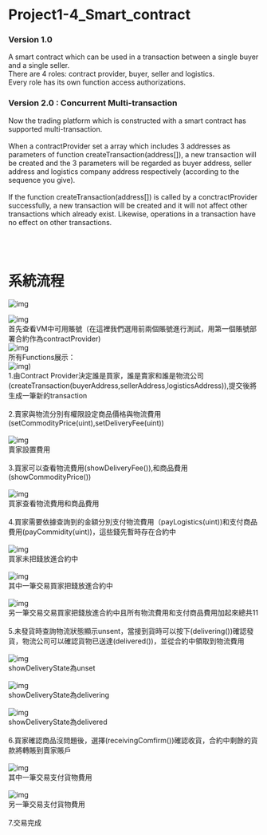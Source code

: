 # Project1-4_Smart_contract #
### Version 1.0 ###
  A smart contract which can be used in a transaction between a single buyer and a single seller.<br/>
There are 4 roles: contract provider, buyer, seller and logistics.<br/>
Every role has its own function access authorizations. <br/>
### Version 2.0 : Concurrent Multi-transaction ###
  Now the trading platform which is constructed with a smart contract has supported multi-transaction.<br/><br/>
When a contractProvider set a array which includes 3 addresses as parameters of function createTransaction(address[]), a new transaction will be created and the 3 parameters will be regarded as buyer address, seller address and logistics company address respectively (according to the sequence you give).<br/><br/>
If the function createTransaction(address[]) is called by a conctractProvider successfully, a new transaction will be created and it will not affect other transactions which already exist. Likewise, operations in a transaction have no effect on other transactions.

<br>
<br>

# 系統流程 #

![img](https://github.com/cislab-yzu/Project1-4_Smart_contract/blob/master/SmartContractDemo/1-4-1.png)



![img](https://github.com/cislab-yzu/Project1-4_Smart_contract/blob/master/SmartContractDemo/1.png)<br/>
首先查看VM中可用賬號（在這裡我們選用前兩個賬號進行測試，用第一個賬號部署合約作為contractProvider)<br/>
![img](https://github.com/cislab-yzu/Project1-4_Smart_contract/blob/master/SmartContractDemo/2.png)<br/>
所有Functions展示：</br>
![img](https://github.com/cislab-yzu/Project1-4_Smart_contract/blob/master/SmartContractDemo/3.png))<br/>
1.由Contract Provider決定誰是買家，誰是賣家和誰是物流公司(createTransaction(buyerAddress,sellerAddress,logisticsAddress)),提交後將生成一筆新的transaction<br/><br/>
2.賣家與物流分別有權限設定商品價格與物流費用(setCommodityPrice(uint),setDeliveryFee(uint))<br/><br/>
![img](https://github.com/cislab-yzu/Project1-4_Smart_contract/blob/master/SmartContractDemo/4.png)<br/>
賣家設置費用<br/><br/>
3.買家可以查看物流費用(showDeliveryFee()),和商品費用(showCommodityPrice())<br/><br/>
![img](https://github.com/cislab-yzu/Project1-4_Smart_contract/blob/master/SmartContractDemo/5.png)<br/>
買家查看物流費用和商品費用<br/><br/>
4.買家需要依據查詢到的金額分別支付物流費用（payLogistics(uint))和支付商品費用(payCommidity(uint))，這些錢先暫時存在合約中<br/><br/>
![img](https://github.com/cislab-yzu/Project1-4_Smart_contract/blob/master/SmartContractDemo/7.png)<br/>
 買家未把錢放進合約中<br/><br/>
![img](https://github.com/cislab-yzu/Project1-4_Smart_contract/blob/master/SmartContractDemo/8.png)<br/>
其中一筆交易買家把錢放進合約中<br/><br/>
![img](https://github.com/cislab-yzu/Project1-4_Smart_contract/blob/master/SmartContractDemo/9.png)<br/>
 另一筆交易交易買家把錢放進合約中且所有物流費用和支付商品費用加起來總共11<br/><br/>
5.未發貨時查詢物流狀態顯示unsent，當接到貨時可以按下(delivering())確認發貨，物流公司可以確認貨物已送達(delivered())，並從合約中領取到物流費用<br/><br/>
![img](https://github.com/cislab-yzu/Project1-4_Smart_contract/blob/master/SmartContractDemo/0.png)<br/>
 showDeliveryState為unset<br/><br/>
![img](https://github.com/cislab-yzu/Project1-4_Smart_contract/blob/master/SmartContractDemo/10.png)<br/>
showDeliveryState為delivering<br/><br/>
![img](https://github.com/cislab-yzu/Project1-4_Smart_contract/blob/master/SmartContractDemo/11.png)<br/>
showDeliveryState為delivered<br/><br/>
6.買家確認商品沒問題後，選擇(receivingComfirm())確認收貨，合約中剩餘的貨款將轉賬到賣家賬戶<br/><br/>
![img](https://github.com/cislab-yzu/Project1-4_Smart_contract/blob/master/SmartContractDemo/12.png)<br/>
其中一筆交易支付貨物費用<br/><br/>
![img](https://github.com/cislab-yzu/Project1-4_Smart_contract/blob/master/SmartContractDemo/13.png)<br/>
另一筆交易支付貨物費用<br/><br/>
7.交易完成


